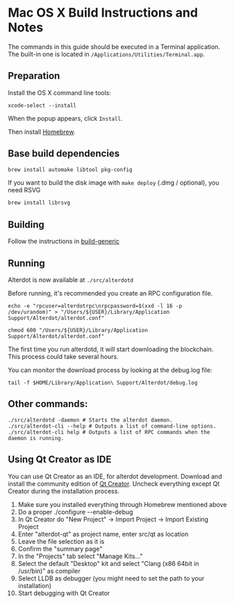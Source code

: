Mac OS X Build Instructions and Notes
====================================
The commands in this guide should be executed in a Terminal application.
The built-in one is located in `/Applications/Utilities/Terminal.app`.

Preparation
-----------
Install the OS X command line tools:

`xcode-select --install`

When the popup appears, click `Install`.

Then install [Homebrew](https://brew.sh).

Base build dependencies
-----------------------

```bash
brew install automake libtool pkg-config
```

If you want to build the disk image with `make deploy` (.dmg / optional), you need RSVG
```bash
brew install librsvg
```

Building
--------

Follow the instructions in [build-generic](build-generic.md)

Running
-------

Alterdot is now available at `./src/alterdotd`

Before running, it's recommended you create an RPC configuration file.

    echo -e "rpcuser=alterdotrpc\nrpcpassword=$(xxd -l 16 -p /dev/urandom)" > "/Users/${USER}/Library/Application Support/Alterdot/alterdot.conf"

    chmod 600 "/Users/${USER}/Library/Application Support/Alterdot/alterdot.conf"

The first time you run alterdotd, it will start downloading the blockchain. This process could take several hours.

You can monitor the download process by looking at the debug.log file:

    tail -f $HOME/Library/Application\ Support/Alterdot/debug.log

Other commands:
-------

    ./src/alterdotd -daemon # Starts the alterdot daemon.
    ./src/alterdot-cli --help # Outputs a list of command-line options.
    ./src/alterdot-cli help # Outputs a list of RPC commands when the daemon is running.

Using Qt Creator as IDE
------------------------
You can use Qt Creator as an IDE, for alterdot development.
Download and install the community edition of [Qt Creator](https://www.qt.io/download/).
Uncheck everything except Qt Creator during the installation process.

1. Make sure you installed everything through Homebrew mentioned above
2. Do a proper ./configure --enable-debug
3. In Qt Creator do "New Project" -> Import Project -> Import Existing Project
4. Enter "alterdot-qt" as project name, enter src/qt as location
5. Leave the file selection as it is
6. Confirm the "summary page"
7. In the "Projects" tab select "Manage Kits..."
8. Select the default "Desktop" kit and select "Clang (x86 64bit in /usr/bin)" as compiler
9. Select LLDB as debugger (you might need to set the path to your installation)
10. Start debugging with Qt Creator
